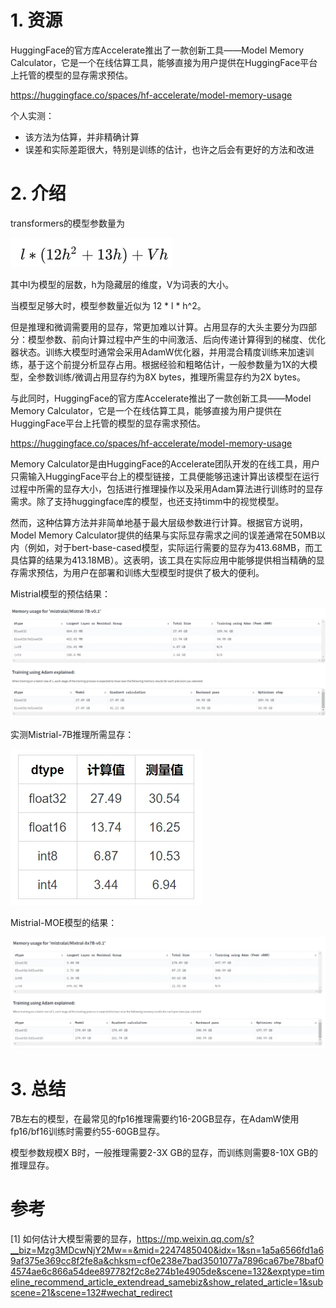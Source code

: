 # 1. 资源

HuggingFace的官方库Accelerate推出了一款创新工具——Model Memory Calculator，它是一个在线估算工具，能够直接为用户提供在HuggingFace平台上托管的模型的显存需求预估。

https://huggingface.co/spaces/hf-accelerate/model-memory-usage

个人实测：
- 该方法为估算，并非精确计算
- 误差和实际差距很大，特别是训练的估计，也许之后会有更好的方法和改进

# 2. 介绍

transformers的模型参数量为

![](.01_hf_memo_calculator_images/参数计算公式.png)

其中l为模型的层数，h为隐藏层的维度，V为词表的大小。

当模型足够大时，模型参数量近似为 12 * l * h^2。

但是推理和微调需要用的显存，常更加难以计算。占用显存的大头主要分为四部分：模型参数、前向计算过程中产生的中间激活、后向传递计算得到的梯度、优化器状态。训练大模型时通常会采用AdamW优化器，并用混合精度训练来加速训练，基于这个前提分析显存占用。根据经验和粗略估计，一般参数量为1X的大模型，全参数训练/微调占用显存约为8X bytes，推理所需显存约为2X bytes。

与此同时，HuggingFace的官方库Accelerate推出了一款创新工具——Model Memory Calculator，它是一个在线估算工具，能够直接为用户提供在HuggingFace平台上托管的模型的显存需求预估。

https://huggingface.co/spaces/hf-accelerate/model-memory-usage

Memory Calculator是由HuggingFace的Accelerate团队开发的在线工具，用户只需输入HuggingFace平台上的模型链接，工具便能够迅速计算出该模型在运行过程中所需的显存大小，包括进行推理操作以及采用Adam算法进行训练时的显存需求。除了支持huggingface库的模型，也还支持timm中的视觉模型。

然而，这种估算方法并非简单地基于最大层级参数进行计算。根据官方说明，Model Memory Calculator提供的结果与实际显存需求之间的误差通常在50MB以内（例如，对于bert-base-cased模型，实际运行需要的显存为413.68MB，而工具估算的结果为413.18MB）。这表明，该工具在实际应用中能够提供相当精确的显存需求预估，为用户在部署和训练大型模型时提供了极大的便利。

Mistrial模型的预估结果：

![](.01_hf_memo_calculator_images/mistral计算.png)

实测Mistrial-7B推理所需显存：

![](.01_hf_memo_calculator_images/推理现存.png)

Mistrial-MOE模型的结果：

![](.01_hf_memo_calculator_images/mistral_moe结果.png)

# 3. 总结

7B左右的模型，在最常见的fp16推理需要约16-20GB显存，在AdamW使用fp16/bf16训练时需要约55-60GB显存。

模型参数规模X B时，一般推理需要2-3X GB的显存，而训练则需要8-10X GB的推理显存。

# 参考

[1] 如何估计大模型需要的显存，https://mp.weixin.qq.com/s?__biz=Mzg3MDcwNjY2Mw==&mid=2247485040&idx=1&sn=1a5a6566fd1a69af375e369cc8f2fe8a&chksm=cf0e238e7bad3501077a7896ca67be78baf04574ae6c866a54dee897782f2c8e274b1e4905de&scene=132&exptype=timeline_recommend_article_extendread_samebiz&show_related_article=1&subscene=21&scene=132#wechat_redirect
